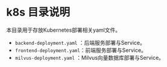 # k8s 目录说明

本目录用于存放Kubernetes部署相关yaml文件。

- `backend-deployment.yaml` ：后端服务部署与Service。
- `frontend-deployment.yaml`：前端服务部署与Service。
- `milvus-deployment.yaml`  ：Milvus向量数据库部署与Service。 